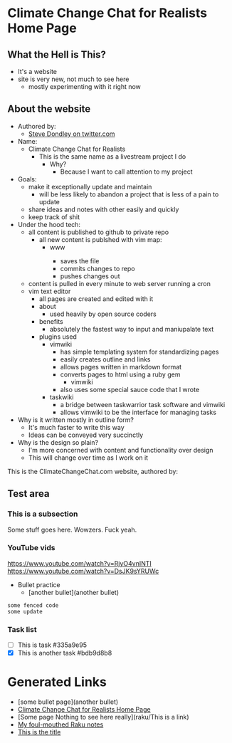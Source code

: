 # Climate Change Chat for Realists Home Page

## What the Hell is This?
* It's a website
* site is very new, not much to see here 
    * mostly experimenting with it right now

## About the website
* Authored by:
    * [Steve Dondley on twitter.com](https://twitter.com/steve_dondley)
* Name:
    * Climate Change Chat for Realists
        * This is the same name as a livestream project I do 
            * Why? 
                * Because I want to call attention to my project
* Goals:
    * make it exceptionally update and maintain
        * will be less likely to abandon a project that is less of a pain to update 
    * share ideas and notes with other easily and quickly
    * keep track of shit
* Under the hood tech:
    * all content is published to github to private repo
        * all new content is publshed with vim map:
            * <leader>www 
                * saves the file 
                * commits changes to repo
                * pushes changes out
    * content is pulled in every minute to web server running a cron
    * vim text editor
        * all pages are created and edited with it
        * about
            * used heavily by open source coders 
        * benefits 
            * absolutely the fastest way to input and maniupalate text 
        * plugins used
            * vimwiki
                * has simple templating system for standardizing pages 
                * easily creates outline and links
                * allows pages written in markdown format
                * converts pages to html using a ruby gem
                    * vimwiki 
                * also uses some special sauce code that I wrote
            * taskwiki
                * a bridge between taskwarrior task software and vimwiki 
                * allows vimwiki to be the interface for managing tasks
* Why is it written mostly in outline form?
    * It's much faster to write this way
    * Ideas can be conveyed very succinctly
* Why is the design so plain?
    * I'm more concerned with content and functionality over design
    * This will change over time as I work on it 
    
This is the ClimateChangeChat.com website, authored by:

## Test area

### This is a subsection

Some stuff goes here. Wowzers. Fuck yeah.

### YouTube vids

https://www.youtube.com/watch?v=RjyO4vnINTI
https://www.youtube.com/watch?v=DsJK9sYRUWc

* Bullet practice
    * [another bullet](another bullet) 

```
some fenced code
some update
```

### Task list
* [ ] This is task  #335a9e95
* [X] This is another task  #bdb9d8b8

# Generated Links

- [some bullet page](another bullet)
- [Climate Change Chat for Realists Home Page](index)
- [Some page Nothing to see here really](raku/This is a link)
- [My foul-mouthed Raku notes](raku/index)
- [This is the title](twitter/markdown)
